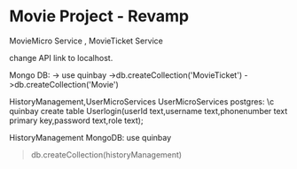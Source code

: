 # Movie Project - Revamp


MovieMicro Service , MovieTicket Service 

   change API link to localhost.
   
   Mongo DB:
     -> use quinbay
     ->db.createCollection('MovieTicket')
     ->db.createCollection('Movie')
     
     
     
HistoryManagement,UserMicroServices
UserMicroServices
postgres:
  \c quinbay
  create table Userlogin(userId text,username text,phonenumber text primary key,password text,role text);


HistoryManagement
MongoDB:
    use quinbay
  >db.createCollection(historyManagement)
